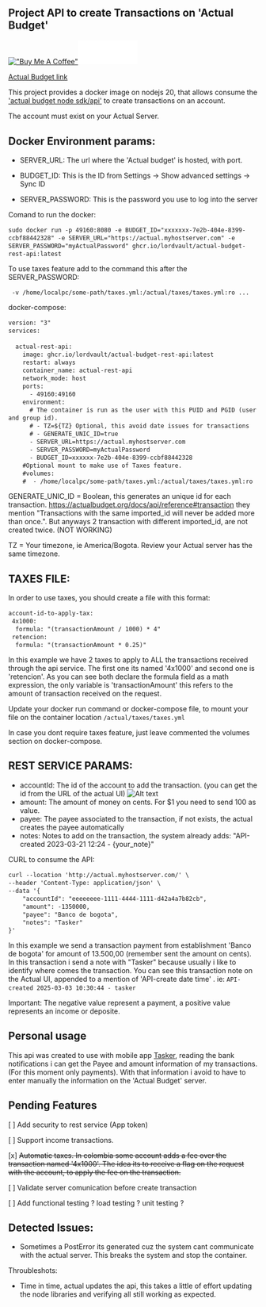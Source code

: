 Project API to create Transactions on 'Actual Budget'
-

[!["Buy Me A Coffee"](https://www.buymeacoffee.com/assets/img/custom_images/orange_img.png)](https://www.buymeacoffee.com/lordvault)[<img src="mercado-pago.png" alt="Sample Image" width="120">](https://link.mercadopago.com.co/lordvault)

[Actual Budget link](https://actualbudget.org/)

This project provides a docker image on nodejs 20, that allows consume the ['actual budget node sdk/api'](https://actualbudget.org/docs/api/) to create transactions on an account.


The account must exist on your Actual Server.

Docker Environment params:
-
- SERVER_URL: The url where the 'Actual budget' is hosted, with port.
- BUDGET_ID: This is the ID from Settings → Show advanced settings → Sync ID

- SERVER_PASSWORD: This is the password you use to log into the server


Comand to run the docker:
```
sudo docker run -p 49160:8080 -e BUDGET_ID="xxxxxxx-7e2b-404e-8399-ccbf88442328" -e SERVER_URL="https://actual.myhostserver.com" -e SERVER_PASSWORD="myActualPassword" ghcr.io/lordvault/actual-budget-rest-api:latest
```

To use taxes feature add to the command this after the SERVER_PASSWORD:
```
 -v /home/localpc/some-path/taxes.yml:/actual/taxes/taxes.yml:ro ...
```



docker-compose:

```
version: "3"
services:

  actual-rest-api:
    image: ghcr.io/lordvault/actual-budget-rest-api:latest
    restart: always
    container_name: actual-rest-api
    network_mode: host
    ports:
      - 49160:49160
    environment:
      # The container is run as the user with this PUID and PGID (user and group id).
      # - TZ=${TZ} Optional, this avoid date issues for transactions
      # - GENERATE_UNIC_ID=true 
      - SERVER_URL=https://actual.myhostserver.com
      - SERVER_PASSWORD=myActualPassword
      - BUDGET_ID=xxxxxx-7e2b-404e-8399-ccbf88442328
    #Optional mount to make use of Taxes feature.
    #volumes:
    #  - /home/localpc/some-path/taxes.yml:/actual/taxes/taxes.yml:ro  
```     

GENERATE_UNIC_ID = Boolean, this generates an unique id for each transaction. https://actualbudget.org/docs/api/reference#transaction they mention "Transactions with the same imported_id will never be added more than once.". But anyways 2 transaction with different imported_id, are not created twice. (NOT WORKING)

TZ = Your timezone, ie America/Bogota. Review your Actual server has the same timezone. 



TAXES FILE:
-

In order to use taxes, you should create a file with this format:
```
account-id-to-apply-tax:
 4x1000:
  formula: "(transactionAmount / 1000) * 4"
 retencion:
  formula: "(transactionAmount * 0.25)"
```
In this example we have 2 taxes to apply to ALL the transactions received through the api service. The first one its named '4x1000' and second one is 'retencion'. As you can see both declare the formula field as a math expression, the only variable is 'transactionAmount' this refers to the amount of transaction received on the request.

Update your docker run command or docker-compose file, to mount your file on the container location ``/actual/taxes/taxes.yml``

In case you dont require taxes feature, just leave commented the volumes section on docker-compose.

REST SERVICE PARAMS:
-
- accountId: The id of the account to add the transaction. (you can get the id from the URL of the actual UI)
![Alt text](image.png)
- amount: The amount of money on cents. For $1 you need to send 100 as value.
- payee: The payee associated to the transaction, if not exists, the actual creates the payee automatically
- notes: Notes to add on the transaction, the system already adds: "API-created 2023-03-21 12:24 - {your_note}"


CURL to consume the API:
```
curl --location 'http://actual.myhostserver.com/' \
--header 'Content-Type: application/json' \
--data '{
    "accountId": "eeeeeeee-1111-4444-1111-d42a4a7b82cb",
    "amount": -1350000,
    "payee": "Banco de bogota",
    "notes": "Tasker"
}'
```
In this example we send a transaction payment from establishment 'Banco de bogota' for amount of 13.500,00 (remember sent the amount on cents). In this transaction i send a note with "Tasker" because usually i like to identify where comes the transaction. You can see this transaction note on the Actual UI, appended to a mention of 'API-create date time' . ie: 
``API-created 2025-03-03 10:30:44 - tasker``


Important: The negative value represent a payment, a positive value represents an income or deposite.

Personal usage
- 
This api was created to use with mobile app [Tasker](https://tasker.joaoapps.com/), reading the bank notifications i can get the Payee and amount information of my transactions. (For this moment only payments). 
With that information i avoid to have to enter manually the information on the 'Actual Budget' server.


Pending Features
- 
[ ] Add security to rest service (App token)

[ ] Support income transactions.

[x] ~~Automatic taxes. In colombia some account adds a fee over the transaction named '4x1000'. The idea its to receive a flag on the request with the account, to apply the fee on the transaction.~~

[ ] Validate server comunication before create transaction
 
[ ] Add functional testing ? load testing ? unit testing ? 

Detected Issues:
- 
- Sometimes a PostError its generated cuz the system cant communicate with the actual server. This breaks the system and stop the container.


Throubleshots: 
- Time in time, actual updates the api, this takes a little of effort updating the node libraries and verifying all still working as expected.
